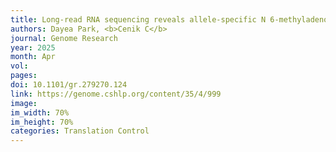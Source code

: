```yaml
---
title: Long-read RNA sequencing reveals allele-specific N 6-methyladenosine modifications
authors: Dayea Park, <b>Cenik C</b>
journal: Genome Research
year: 2025
month: Apr
vol: 
pages: 
doi: 10.1101/gr.279270.124
link: https://genome.cshlp.org/content/35/4/999
image: 
im_width: 70%
im_height: 70%
categories: Translation Control
---
```

